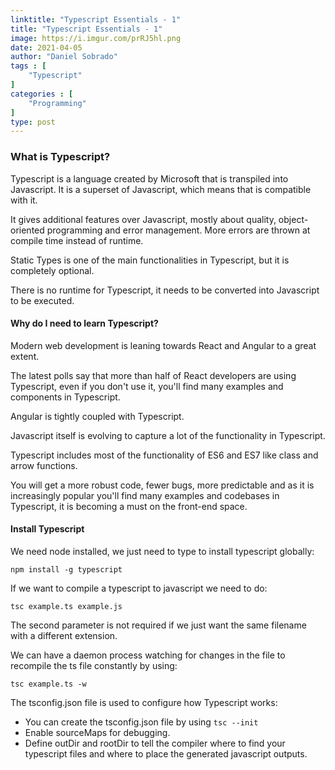 ```yaml
---
linktitle: "Typescript Essentials - 1"
title: "Typescript Essentials - 1"
image: https://i.imgur.com/prRJ5hl.png
date: 2021-04-05
author: "Daniel Sobrado"
tags : [
	"Typescript"
]
categories : [
	"Programming"
]
type: post
---
```


### What is Typescript?

Typescript is a language created by Microsoft that is transpiled into Javascript. It is a superset of Javascript, which means that is compatible with it.

It gives additional features over Javascript, mostly about quality, object-oriented programming and error management. More errors are thrown at compile time instead of runtime.

Static Types is one of the main functionalities in Typescript, but it is completely optional.

There is no runtime for Typescript, it needs to be converted into Javascript to be executed.

#### Why do I need to learn Typescript?

Modern web development is leaning towards React and Angular to a great extent.

The latest polls say that more than half of React developers are using Typescript, even if you don't use it, you'll find many examples and components in Typescript.

Angular is tightly coupled with Typescript.

Javascript itself is evolving to capture a lot of the functionality in Typescript.

Typescript includes most of the functionality of ES6 and ES7 like class and arrow functions.

You will get a more robust code, fewer bugs, more predictable and as it is increasingly popular you'll find many examples and codebases in Typescript, it is becoming a must on the front-end space.

#### Install Typescript

We need node installed, we just need to type to install typescript globally:

``` npm install -g typescript ```

If we want to compile a typescript to javascript we need to do:

``` tsc example.ts example.js ```

The second parameter is not required if we just want the same filename with a different extension.

We can have a daemon process watching for changes in the file to recompile the ts file constantly by using:

``` tsc example.ts -w ```

The tsconfig.json file is used to configure how Typescript works:
* You can create the tsconfig.json file by using ``` tsc --init ```
* Enable sourceMaps for debugging.
* Define outDir and rootDir to tell the compiler where to find your typescript files and where to place the generated javascript outputs.
